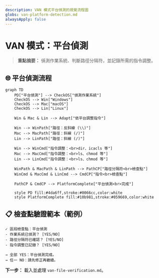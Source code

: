 ```yaml
---
description: VAN 模式平台偵測的視覺流程圖
globs: van-platform-detection.md
alwaysApply: false
---
```


# VAN 模式：平台偵測

> **重點摘要：** 偵測作業系統、判斷路徑分隔符，並記錄所需的指令調整。

## 🌐 平台偵測流程

```mermaid
graph TD
    PD["平台偵測"] --> CheckOS["偵測作業系統"]
    CheckOS --> Win["Windows"]
    CheckOS --> Mac["macOS"]
    CheckOS --> Lin["Linux"]

    Win & Mac & Lin --> Adapt["依平台調整指令"]

    Win --> WinPath["路徑：反斜線 (\\)"]
    Mac --> MacPath["路徑：斜線 (/)"]
    Lin --> LinPath["路徑：斜線 (/)"]

    Win --> WinCmd["指令調整：<br>dir、icacls 等"]
    Mac --> MacCmd["指令調整：<br>ls、chmod 等"]
    Lin --> LinCmd["指令調整：<br>ls、chmod 等"]

    WinPath & MacPath & LinPath --> PathCP["路徑分隔符<br>檢查點"]
    WinCmd & MacCmd & LinCmd --> CmdCP["指令<br>檢查點"]

    PathCP & CmdCP --> PlatformComplete["平台偵測<br>完成"]

    style PD fill:#4da6ff,stroke:#0066cc,color:white
    style PlatformComplete fill:#10b981,stroke:#059669,color:white
```

## 📋 檢查點驗證範本（範例）

```
✓ 區段檢查點：平台偵測
- 作業系統已偵測？ [YES/NO]
- 路徑分隔符已確認？ [YES/NO]
- 指令調整已記錄？ [YES/NO]

→ 全部 YES：平台偵測完成。
→ 任一 NO：請先修正再繼續。
```

**下一步：** 載入並處理 `van-file-verification.md`。

